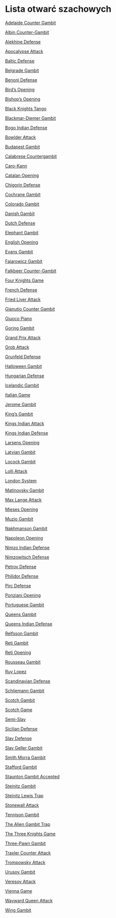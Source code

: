 



# Lista otwarć szachowych


[](https://www.thechesswebsite.com/wp-content/uploads/2019/09/adelaide-counter-gambit.png)

[Adelaide Counter Gambit](https://ar448467.github.io/AdelaideCounterGambit.html)

[](https://www.thechesswebsite.com/wp-content/uploads/2012/07/albin2.jpg)

[Albin Counter-Gambit](https://ar448467.github.io/AlbinCounter-Gambit.html)

[](https://www.thechesswebsite.com/wp-content/uploads/2012/07/alekhinedefensebig.jpg)

[Alekhine Defense](https://ar448467.github.io/AlekhineDefense.html)

[](https://www.thechesswebsite.com/wp-content/uploads/2013/01/apocalypse-attack-featured.jpg)

[Apocalypse Attack](https://ar448467.github.io/ApocalypseAttack.html)

[](https://www.thechesswebsite.com/wp-content/uploads/2013/07/baltic-featured.jpg)

[Baltic Defense](https://ar448467.github.io/BalticDefense.html)

[](https://www.thechesswebsite.com/wp-content/uploads/2017/07/belgrade-gambit.jpg)

[Belgrade Gambit](https://ar448467.github.io/BelgradeGambit.html)

[](https://www.thechesswebsite.com/wp-content/uploads/2015/08/the-benoni-defense.jpg)

[Benoni Defense](https://ar448467.github.io/BenoniDefense.html)

[](https://www.thechesswebsite.com/wp-content/uploads/2015/08/the-birds-opening.jpg)

[Bird’s Opening](https://ar448467.github.io/Bird’sOpening.html)

[](https://www.thechesswebsite.com/wp-content/uploads/2021/05/bishops-chess-opening.png)

[Bishop’s Opening](https://ar448467.github.io/Bishop’sOpening.html)

[](https://www.thechesswebsite.com/wp-content/uploads/2014/06/black-knights-tango-big.jpg)

[Black Knights Tango](https://ar448467.github.io/BlackKnightsTango.html)

[](https://www.thechesswebsite.com/wp-content/uploads/2012/07/blackmar_big.jpg)

[Blackmar-Diemer Gambit](https://ar448467.github.io/Blackmar-DiemerGambit.html)

[](https://www.thechesswebsite.com/wp-content/uploads/2019/04/bogo-indian-defense.png)

[Bogo Indian Defense](https://ar448467.github.io/BogoIndianDefense.html)

[](https://www.thechesswebsite.com/wp-content/uploads/2014/04/bowlder-attack-featured.jpg)

[Bowlder Attack](https://ar448467.github.io/BowlderAttack.html)

[](https://www.thechesswebsite.com/wp-content/uploads/2012/07/budapest_big.jpg)

[Budapest Gambit](https://ar448467.github.io/BudapestGambit.html)

[](https://www.thechesswebsite.com/wp-content/uploads/2015/08/the-calabrese-countergambit.jpg)

[Calabrese Countergambit](https://ar448467.github.io/CalabreseCountergambit.html)

[](https://www.thechesswebsite.com/wp-content/uploads/2015/08/the-caro-kann.jpg)

[Caro-Kann](https://ar448467.github.io/Caro-Kann.html)

[](https://www.thechesswebsite.com/wp-content/uploads/2013/03/catalan-opening-featured1.jpg)

[Catalan Opening](https://ar448467.github.io/CatalanOpening.html)

[](https://www.thechesswebsite.com/wp-content/uploads/2014/12/chigorin-defense-featured.jpg)

[Chigorin Defense](https://ar448467.github.io/ChigorinDefense.html)

[](https://www.thechesswebsite.com/wp-content/uploads/2013/05/cochrane-gambit-featured1.jpg)

[Cochrane Gambit](https://ar448467.github.io/CochraneGambit.html)

[](https://www.thechesswebsite.com/wp-content/uploads/2016/05/Colorado-Gambit.jpg)

[Colorado Gambit](https://ar448467.github.io/ColoradoGambit.html)

[](https://www.thechesswebsite.com/wp-content/uploads/2012/07/DanishGambit.jpg)

[Danish Gambit](https://ar448467.github.io/DanishGambit.html)

[](https://www.thechesswebsite.com/wp-content/uploads/2012/07/DutchDefense.jpg)

[Dutch Defense](https://ar448467.github.io/DutchDefense.html)

[](https://www.thechesswebsite.com/wp-content/uploads/2019/04/elephant-gambit.png)

[Elephant Gambit](https://ar448467.github.io/ElephantGambit.html)

[](https://www.thechesswebsite.com/wp-content/uploads/2012/07/EnglishOpening.jpg)

[English Opening](https://ar448467.github.io/EnglishOpening.html)

[](https://www.thechesswebsite.com/wp-content/uploads/2012/07/evansgambit1.jpg)

[Evans Gambit](https://ar448467.github.io/EvansGambit.html)

[](https://www.thechesswebsite.com/wp-content/uploads/2024/02/icK1sq5ouVUGRv0U53eq-32.66.webp)

[Fajarowicz Gambit](https://ar448467.github.io/FajarowiczGambit.html)

[](https://www.thechesswebsite.com/wp-content/uploads/2012/07/falkbeer1.jpg)

[Falkbeer Counter-Gambit](https://ar448467.github.io/FalkbeerCounter-Gambit.html)

[](https://www.thechesswebsite.com/wp-content/uploads/2013/06/four-knights-game-featured1.jpg)

[Four Knights Game](https://ar448467.github.io/FourKnightsGame.html)

[](https://www.thechesswebsite.com/wp-content/uploads/2012/07/French-Defense.jpg)

[French Defense](https://ar448467.github.io/FrenchDefense.html)

[](https://www.thechesswebsite.com/wp-content/uploads/2012/07/fried-liver-attack-big.jpg)

[Fried Liver Attack](https://ar448467.github.io/FriedLiverAttack.html)

[](https://www.thechesswebsite.com/wp-content/uploads/2013/07/gianutio-counter-gambit-featured.jpg)

[Gianutio Counter Gambit](https://ar448467.github.io/GianutioCounterGambit.html)

[](https://www.thechesswebsite.com/wp-content/uploads/2015/08/the-giuoco-piano.jpg)

[Giuoco Piano](https://ar448467.github.io/GiuocoPiano.html)

[](https://www.thechesswebsite.com/wp-content/uploads/2013/02/goring-gambit-featured1.jpg)

[Goring Gambit](https://ar448467.github.io/GoringGambit.html)

[](https://www.thechesswebsite.com/wp-content/uploads/2013/02/grand-prix-attack-featured1.jpg)

[Grand Prix Attack](https://ar448467.github.io/GrandPrixAttack.html)

[](https://www.thechesswebsite.com/wp-content/uploads/2018/10/grob-attack.png)

[Grob Attack](https://ar448467.github.io/GrobAttack.html)

[](https://www.thechesswebsite.com/wp-content/uploads/2012/07/grunfeld.jpg)

[Grunfeld Defense](https://ar448467.github.io/GrunfeldDefense.html)

[](https://www.thechesswebsite.com/wp-content/uploads/2012/07/HalloweenGambit.jpg)

[Halloween Gambit](https://ar448467.github.io/HalloweenGambit.html)

[](https://www.thechesswebsite.com/wp-content/uploads/2024/02/Captura-de-ecra-2024-02-01-as-17.43.34.webp)

[Hungarian Defense](https://ar448467.github.io/HungarianDefense.html)

[](https://www.thechesswebsite.com/wp-content/uploads/2013/02/icelandic-gambit.jpg)

[Icelandic Gambit](https://ar448467.github.io/IcelandicGambit.html)

[](https://www.thechesswebsite.com/wp-content/uploads/2015/08/the-italian-game.jpg)

[Italian Game](https://ar448467.github.io/ItalianGame.html)

[](https://www.thechesswebsite.com/wp-content/uploads/2015/11/jerome-gambit.jpg)

[Jerome Gambit](https://ar448467.github.io/JeromeGambit.html)

[](https://www.thechesswebsite.com/wp-content/uploads/2012/07/KingsGambit.jpg)

[King’s Gambit](https://ar448467.github.io/King’sGambit.html)

[](https://www.thechesswebsite.com/wp-content/uploads/2014/05/kings-indian-attack-featured1.jpg)

[Kings Indian Attack](https://ar448467.github.io/KingsIndianAttack.html)

[](https://www.thechesswebsite.com/wp-content/uploads/2012/07/kings-indian-defense-big.jpg)

[Kings Indian Defense](https://ar448467.github.io/KingsIndianDefense.html)

[](https://www.thechesswebsite.com/wp-content/uploads/2013/05/larsens-opening.jpg)

[Larsens Opening](https://ar448467.github.io/LarsensOpening.html)

[](https://www.thechesswebsite.com/wp-content/uploads/2012/07/LatvianGambit_big.jpg)

[Latvian Gambit](https://ar448467.github.io/LatvianGambit.html)

[](https://www.thechesswebsite.com/wp-content/uploads/2019/06/locock-gambit.png)

[Locock Gambit](https://ar448467.github.io/LocockGambit.html)

[](https://www.thechesswebsite.com/wp-content/uploads/2012/07/lolli-attack-opening-big.jpg)

[Lolli Attack](https://ar448467.github.io/LolliAttack.html)

[](https://www.thechesswebsite.com/wp-content/uploads/2012/07/londonsystem_big.png)

[London System](https://ar448467.github.io/LondonSystem.html)

[](https://www.thechesswebsite.com/wp-content/uploads/2021/07/matinovsky-gambit-opening.jpg)

[Matinovsky Gambit](https://ar448467.github.io/MatinovskyGambit.html)

[](https://www.thechesswebsite.com/wp-content/uploads/2015/05/max-lange-featured1.jpg)

[Max Lange Attack](https://ar448467.github.io/MaxLangeAttack.html)

[](https://www.thechesswebsite.com/wp-content/uploads/2017/03/mieses-opening.jpg)

[Mieses Opening](https://ar448467.github.io/MiesesOpening.html)

[](https://www.thechesswebsite.com/wp-content/uploads/2012/07/muzio-gambit-big.jpg)

[Muzio Gambit](https://ar448467.github.io/MuzioGambit.html)

[](https://www.thechesswebsite.com/wp-content/uploads/2020/07/Nakhmanson-Gambit.png)

[Nakhmanson Gambit](https://ar448467.github.io/NakhmansonGambit.html)

[](https://www.thechesswebsite.com/wp-content/uploads/2015/08/the-napoleon-opening.jpg)

[Napoleon Opening](https://ar448467.github.io/NapoleonOpening.html)

[](https://www.thechesswebsite.com/wp-content/uploads/2012/07/nimzo-indian-defense-big.jpg)

[Nimzo Indian Defense](https://ar448467.github.io/NimzoIndianDefense.html)

[](https://www.thechesswebsite.com/wp-content/uploads/2013/06/nimzowitsch-defense-featured.jpg)

[Nimzowitsch Defense](https://ar448467.github.io/NimzowitschDefense.html)

[](https://www.thechesswebsite.com/wp-content/uploads/2012/07/Petrov.jpg)

[Petrov Defense](https://ar448467.github.io/PetrovDefense.html)

[](https://www.thechesswebsite.com/wp-content/uploads/2014/12/philidor.jpg)

[Philidor Defense](https://ar448467.github.io/PhilidorDefense.html)

[](https://www.thechesswebsite.com/wp-content/uploads/2012/07/pirc.jpg)

[Pirc Defense](https://ar448467.github.io/PircDefense.html)

[](https://www.thechesswebsite.com/wp-content/uploads/2012/07/ponziani-big.jpg)

[Ponziani Opening](https://ar448467.github.io/PonzianiOpening.html)

[](https://www.thechesswebsite.com/wp-content/uploads/2013/03/portuguese-gambit-featured.jpg)

[Portuguese Gambit](https://ar448467.github.io/PortugueseGambit.html)

[](https://www.thechesswebsite.com/wp-content/uploads/2012/07/QueensGambit-e1346610053936.jpg)

[Queens Gambit](https://ar448467.github.io/QueensGambit.html)

[](https://www.thechesswebsite.com/wp-content/uploads/2012/07/queens-indian-defense.jpg)

[Queens Indian Defense](https://ar448467.github.io/QueensIndianDefense.html)

[](https://www.thechesswebsite.com/wp-content/uploads/2015/08/the-relfsson-gambit.jpg)

[Relfsson Gambit](https://ar448467.github.io/RelfssonGambit.html)

[](https://www.thechesswebsite.com/wp-content/uploads/2017/10/Reti-Gambit.jpg)

[Reti Gambit](https://ar448467.github.io/RetiGambit.html)

[](https://www.thechesswebsite.com/wp-content/uploads/2012/07/RetiOpening.jpg)

[Reti Opening](https://ar448467.github.io/RetiOpening.html)

[](https://www.thechesswebsite.com/wp-content/uploads/2015/08/the-rousseau-gambit.jpg)

[Rousseau Gambit](https://ar448467.github.io/RousseauGambit.html)

[](https://www.thechesswebsite.com/wp-content/uploads/2012/07/ruylopez.jpg)

[Ruy Lopez](https://ar448467.github.io/RuyLopez.html)

[](https://www.thechesswebsite.com/wp-content/uploads/2012/07/scandinavian.jpg)

[Scandinavian Defense](https://ar448467.github.io/ScandinavianDefense.html)

[](https://www.thechesswebsite.com/wp-content/uploads/2013/10/Schliemann-gambit-featured.jpg)

[Schliemann Gambit](https://ar448467.github.io/SchliemannGambit.html)

[](https://www.thechesswebsite.com/wp-content/uploads/2013/09/scotch-gambit1.jpg)

[Scotch Gambit](https://ar448467.github.io/ScotchGambit.html)

[](https://www.thechesswebsite.com/wp-content/uploads/2012/07/ScotchGame.jpg)

[Scotch Game](https://ar448467.github.io/ScotchGame.html)

[](https://www.thechesswebsite.com/wp-content/uploads/2012/07/semi-slav-big.jpg)

[Semi-Slav](https://ar448467.github.io/Semi-Slav.html)

[](https://www.thechesswebsite.com/wp-content/uploads/2012/07/sicilian-big.jpg)

[Sicilian Defense](https://ar448467.github.io/SicilianDefense.html)

[](https://www.thechesswebsite.com/wp-content/uploads/2012/07/slav_big.jpg)

[Slav Defense](https://ar448467.github.io/SlavDefense.html)

[](https://www.thechesswebsite.com/wp-content/uploads/2024/02/16893-1708580056677-thumbnail-1-1.webp)

[Slav Geller Gambit](https://ar448467.github.io/SlavGellerGambit.html)

[](https://www.thechesswebsite.com/wp-content/uploads/2012/07/smithmorra_big.jpg)

[Smith Morra Gambit](https://ar448467.github.io/SmithMorraGambit.html)

[](https://www.thechesswebsite.com/wp-content/uploads/2020/02/Stafford-Gambit.png)

[Stafford Gambit](https://ar448467.github.io/StaffordGambit.html)

[](https://www.thechesswebsite.com/wp-content/uploads/2014/05/staunton-gambit-accepted-featured.jpg)

[Staunton Gambit Accepted](https://ar448467.github.io/StauntonGambitAccepted.html)

[](https://www.thechesswebsite.com/wp-content/uploads/2013/04/steinitz-gambit-featured1.jpg)

[Steinitz Gambit](https://ar448467.github.io/SteinitzGambit.html)

[](https://www.thechesswebsite.com/wp-content/uploads/2024/02/1-steinitz-lewis-trap-bishop-opening.png)

[Steinitz Lewis Trap](https://ar448467.github.io/SteinitzLewisTrap.html)

[](https://www.thechesswebsite.com/wp-content/uploads/2013/03/stonewall-attack-featured1.jpg)

[Stonewall Attack](https://ar448467.github.io/StonewallAttack.html)

[](https://www.thechesswebsite.com/wp-content/uploads/2017/03/tennison-gambit-1.jpg)

[Tennison Gambit](https://ar448467.github.io/TennisonGambit.html)

[](https://www.thechesswebsite.com/wp-content/uploads/2024/03/1-alienmp4-1.webp)

[The Alien Gambit Trap](https://ar448467.github.io/TheAlienGambitTrap.html)

[](https://www.thechesswebsite.com/wp-content/uploads/2024/02/Captura-de-ecra-2024-02-10-as-17.27.17.png)

[The Three Knights Game](https://ar448467.github.io/TheThreeKnightsGame.html)

[](https://www.thechesswebsite.com/wp-content/uploads/2024/01/Three-Pawn-Gambit.webp)

[Three-Pawn Gambit](https://ar448467.github.io/Three-PawnGambit.html)

[](https://www.thechesswebsite.com/wp-content/uploads/2012/07/traxler-big.png)

[Traxler Counter Attack](https://ar448467.github.io/TraxlerCounterAttack.html)

[](https://www.thechesswebsite.com/wp-content/uploads/2013/04/trompowsky-attack-featured1.jpg)

[Trompowsky Attack](https://ar448467.github.io/TrompowskyAttack.html)

[](https://www.thechesswebsite.com/wp-content/uploads/2017/02/urusov-gambit.jpg)

[Urusov Gambit](https://ar448467.github.io/UrusovGambit.html)

[](https://www.thechesswebsite.com/wp-content/uploads/2013/01/veresov-attack-featured.jpg)

[Veresov Attack](https://ar448467.github.io/VeresovAttack.html)

[](https://www.thechesswebsite.com/wp-content/uploads/2012/07/vienna-game-big.jpg)

[Vienna Game](https://ar448467.github.io/ViennaGame.html)

[](https://www.thechesswebsite.com/wp-content/uploads/2013/10/wayward-queen-featured1.jpg)

[Wayward Queen Attack](https://ar448467.github.io/WaywardQueenAttack.html)

[](https://www.thechesswebsite.com/wp-content/uploads/2019/02/wing-gambit.png)

[Wing Gambit](https://ar448467.github.io/WingGambit.html)